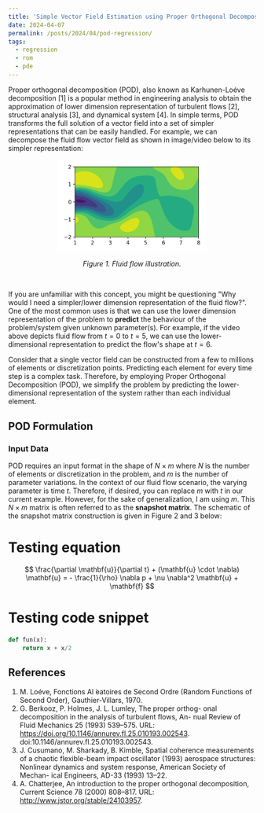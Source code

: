```yaml
---
title: 'Simple Vector Field Estimation using Proper Orthogonal Decomposition'
date: 2024-04-07
permalink: /posts/2024/04/pod-regression/
tags:
  - regression
  - rom
  - pde
---
```


Proper orthogonal decomposition (POD), also known as Karhunen-Loéve decomposition [1] is a popular method in engineering analysis 
to obtain the approximation of lower dimension representation of turbulent flows [2], structural analysis [3], and dynamical system [4]. In simple terms, POD transforms the full solution of a vector field into a set of simpler representations that can be easily handled. For example, we can decompose the fluid flow vector field as shown in image/video below to its simpler representation:

<p align="center">
  <img width="300" src='/images/pod_pce/karman_vortex.gif' class="center">
</p>
<p align="center">
  <em>Figure 1. Fluid flow illustration.</em>
</p>
<br/>

If you are unfamiliar with this concept, you might be questioning "Why would I need a simpler/lower dimension representation of the fluid flow?". One of the most common uses is that we can use the lower dimension representation of the problem to **predict** the behaviour of the problem/system given unknown parameter(s). For example, if the video above depicts fluid flow from $t=0$ to $t=5$, we can use the lower-dimensional representation to predict the flow's shape at $t=6$.

Consider that a single vector field can be constructed from a few to millions of elements or discretization points. Predicting each element for every time step is a complex task. Therefore, by employing Proper Orthogonal Decomposition (POD), we simplify the problem by predicting the lower-dimensional representation of the system rather than each individual element.

## POD Formulation
### Input Data
POD requires an input format in the shape of $N \times m$ where $N$ is the number of elements or discretization in the problem, and $m$ is the number of parameter variations. In the context of our fluid flow scenario, the varying parameter is time $t$. Therefore, if desired, you can replace $m$ with $t$ in our current example. However, for the sake of generalization, I am using $m$. This $N \times m$ matrix is often referred to as the **snapshot matrix**. The schematic of the snapshot matrix construction is given in Figure 2 and 3 below: 


Testing equation
======

$$
\frac{\partial \mathbf{u}}{\partial t} + (\mathbf{u} \cdot \nabla) \mathbf{u} = - \frac{1}{\rho} \nabla p + \nu \nabla^2 \mathbf{u} + \mathbf{f}
$$

Testing code snippet
======

```python
def fun(x):
    return x + x/2
```

References
------
1.  M. Loéve, Fonctions Al ́eatoires de Second Ordre (Random Functions of Second Order), Gauthier-Villars, 1970.
2. G. Berkooz, P. Holmes, J. L. Lumley, The proper orthog- onal decomposition in the analysis of turbulent flows, An- nual Review of Fluid Mechanics 25 (1993) 539–575. URL: https://doi.org/10.1146/annurev.fl.25.010193.002543. doi:10.1146/annurev.fl.25.010193.002543.
3. J. Cusumano, M. Sharkady, B. Kimble, Spatial coherence measurements of a chaotic flexible-beam impact oscillator (1993) aerospace structures: Nonlinear dynamics and system response, American Society of Mechan- ical Engineers, AD-33 (1993) 13–22.
4. A. Chatterjee, An introduction to the proper orthogonal decomposition, Current Science 78 (2000) 808–817. URL: http://www.jstor.org/stable/24103957.
